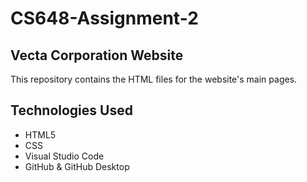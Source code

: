 # CS648-Assignment-2

## Vecta Corporation Website

This repository contains the HTML files for the website's main pages.

## Technologies Used

- HTML5
- CSS
- Visual Studio Code
- GitHub & GitHub Desktop
